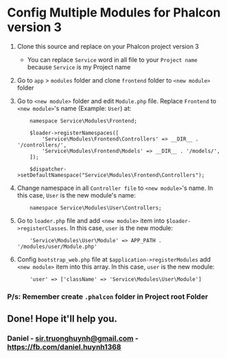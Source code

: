 # Config Multiple Modules for Phalcon version 3
1. Clone this source and replace on your Phalcon project version 3
    * You can replace `Service` word in all file to your `Project name` because `Service` is my Project name
2. Go to `app` > `modules` folder and clone `frontend` folder to `<new module>` folder
3. Go to `<new module>` folder and edit `Module.php` file. Replace `Frontend` to `<new module>`'s name (Example: `User`) at:

    ```vim
        namespace Service\Modules\Frontend;
    ```

    ```vim
        $loader->registerNamespaces([
            'Service\Modules\Frontend\Controllers' => __DIR__ . '/controllers/',
            'Service\Modules\Frontend\Models' => __DIR__ . '/models/',
        ]);
    ```

    ```vim
        $dispatcher->setDefaultNamespace("Service\Modules\Frontend\Controllers");
    ```

4. Change namespace in all `Controller file` to `<new module>`'s name. In this case, `User` is the new module's name:

    ```vim
        namespace Service\Modules\User\Controllers;
    ```

5. Go to `loader.php` file and add `<new module>` item into `$loader->registerClasses`. In this case, `user` is the new module:

    ```vim
        'Service\Modules\User\Module' => APP_PATH . '/modules/user/Module.php'
    ```

6. Config `bootstrap_web.php` file at `$application->registerModules` add `<new module>` item into this array. In this case, `user` is the new module:

    ```vim
        'user' => ['className' => 'Service\Modules\User\Module']
    ```

### P/s: Remember create `.phalcon` folder in Project root Folder ###
## Done! Hope it'll help you.
### Daniel - sir.truonghuynh@gmail.com - https://fb.com/daniel.huynh1368